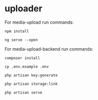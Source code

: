 # uploader

For media-upload run commands:
```
npm install

ng serve --open
```

For media-upload-backend run commands:
```
composer install

cp .env.example .env

php artisan key:generate

php artisan storage:link

php artisan serve
```
